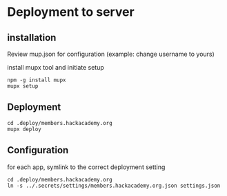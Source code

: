 # Deployment to server

## installation

Review mup.json for configuration (example: change username to yours)

install mupx tool and initiate setup

```
npm -g install mupx
mupx setup
```

## Deployment

```
cd .deploy/members.hackacademy.org
mupx deploy
```

## Configuration

for each app, symlink to the correct deployment setting

```
cd .deploy/members.hackacademy.org
ln -s ../.secrets/settings/members.hackacademy.org.json settings.json
```